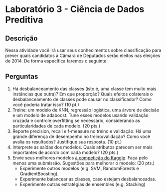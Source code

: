 # Laboratório 3 - Ciência de Dados Preditiva

## Descrição

Nessa atividade você irá usar seus conhecimentos sobre classificação para prever quais candidatos à Câmara de Deputados serão eleitos nas eleições de 2014. De forma específica faremos o seguinte:

## Perguntas

1. Há desbalanceamento das classes (isto é, uma classe tem muito mais instâncias que outra)? Em que proporção? Quais efeitos colaterais o desbalanceamento de classes pode causar no classificador? Como você poderia tratar isso? (10 pt.)
2. Treine: um modelo de KNN, regressão logística, uma árvore de decisão e um modelo de adaboost. Tune esses modelos usando validação cruzada e controle overfitting se necessário, considerando as particularidades de cada modelo.  (20 pts.)
3. Reporte precision, recall e f-measure no treino e validação. Há uma grande diferença de desempenho no treino/validação? Como você avalia os resultados? Justifique sua resposta. (10 pt.)
4. Interprete as saídas dos modelos. Quais atributos parecem ser mais importantes de acordo com cada modelo? (20 pts.)
5. Envie seus melhores modelos [à competição do Kaggle](https://www.kaggle.com/c/ufcg-cdp-20182-lab3/). Faça pelo menos uma submissão. Sugestões para melhorar o modelo: (20 pts.)
    * Experimente outros modelos (e.g. SVM, RandomForests e GradientBoosting).
    * Experimente balancear as classes,  caso estejam desbalanceadas.
    * Experimente outras estratégias de ensembles (e.g. Stacking)